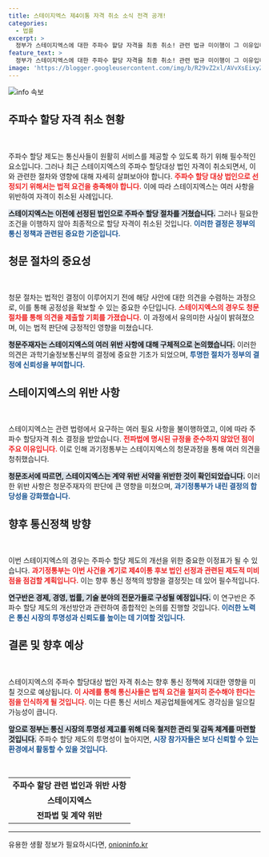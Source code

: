 ```yaml
---
title: 스테이지엑스 제4이통 자격 취소 소식 전격 공개!
categories:
  - 법률
excerpt: >
  정부가 스테이지엑스에 대한 주파수 할당 자격을 최종 취소! 관련 법규 미이행이 그 이유입니다. 이 결정은 향후 제4이통사 선정 및 주파수 정책 개선에도 큰 영향을 미칠 전망입니다. 클릭해서 자세히 알아보세요!
feature_text: >
  정부가 스테이지엑스에 대한 주파수 할당 자격을 최종 취소! 관련 법규 미이행이 그 이유입니다. 이 결정은 향후 제4이통사 선정 및 주파수 정책 개선에도 큰 영향을 미칠 전망입니다. 클릭해서 자세히 알아보세요!
image: 'https://blogger.googleusercontent.com/img/b/R29vZ2xl/AVvXsEixyZcFfHzMRdzZMjFBmAUKJYCLCGyLL1o632UiGVXcaFdKo_bkvkuCioo0uUKlGfBVcT3P84aROyZIXSBEx3Aw5nCQ3pTgDom1WDC4m8eifvWiAmWEEVb4x6G_l8C0QH225ldMjyaFvpxGEBGNO37VmDTDMHGhJPq73UglMfDca1-0aw/s1600/blogspot.png'
---
```


<p><img src="https://blogger.googleusercontent.com/img/b/R29vZ2xl/AVvXsEixyZcFfHzMRdzZMjFBmAUKJYCLCGyLL1o632UiGVXcaFdKo_bkvkuCioo0uUKlGfBVcT3P84aROyZIXSBEx3Aw5nCQ3pTgDom1WDC4m8eifvWiAmWEEVb4x6G_l8C0QH225ldMjyaFvpxGEBGNO37VmDTDMHGhJPq73UglMfDca1-0aw/s1600/blogspot.png" alt="info 속보" /></p>

<h2 data-ke-size="size26">주파수 할당 자격 취소 현황</h2>

<p data-ke-size="size16">&nbsp;</p>

<p>주파수 할당 제도는 통신사들이 원활히 서비스를 제공할 수 있도록 하기 위해 필수적인 요소입니다. 그러나 최근 스테이지엑스의 주파수 할당대상 법인 자격이 취소되면서, 이와 관련한 절차와 영향에 대해 자세히 살펴보아야 합니다. <b><span style="color: #ee2323;">주파수 할당 대상 법인으로 선정되기 위해서는 법적 요건을 충족해야 합니다.</span></b> 이에 따라 스테이지엑스는 여러 사항을 위반하여 자격이 취소된 사례입니다.</p>

<p><b><span style="background-color: #21538527;">스테이지엑스는 이전에 선정된 법인으로 주파수 할당 절차를 거쳤습니다.</span></b> 그러나 필요한 조건을 이행하지 않아 최종적으로 할당 자격이 취소된 것입니다. <b><span style="color: #1a5490;">이러한 결정은 정부의 통신 정책과 관련된 중요한 기준입니다.</span></b></p>

<h2 data-ke-size="size26">청문 절차의 중요성</h2>

<p data-ke-size="size16">&nbsp;</p>

<p>청문 절차는 법적인 결정이 이루어지기 전에 해당 사안에 대한 의견을 수렴하는 과정으로, 이를 통해 공정성을 확보할 수 있는 중요한 수단입니다. <b><span style="color: #ee2323;">스테이지엑스의 경우도 청문 절차를 통해 의견을 제출할 기회를 가졌습니다.</span></b> 이 과정에서 유의미한 사실이 밝혀졌으며, 이는 법적 판단에 긍정적인 영향을 미쳤습니다.</p>

<p><b><span style="background-color: #21538527;">청문주재자는 스테이지엑스의 여러 위반 사항에 대해 구체적으로 논의했습니다.</span></b> 이러한 의견은 과학기술정보통신부의 결정에 중요한 기초가 되었으며, <b><span style="color: #1a5490;">투명한 절차가 정부의 결정에 신뢰성을 부여합니다.</span></b></p>

<h2 data-ke-size="size26">스테이지엑스의 위반 사항</h2>

<p data-ke-size="size16">&nbsp;</p>

<p>스테이지엑스는 관련 법령에서 요구하는 여러 필요 사항을 불이행하였고, 이에 따라 주파수 할당자격 취소 결정을 받았습니다. <b><span style="color: #ee2323;">전파법에 명시된 규정을 준수하지 않았던 점이 주요 이유입니다.</span></b> 이로 인해 과기정통부는 스테이지엑스의 청문과정을 통해 여러 의견을 청취했습니다.</p>

<p><b><span style="background-color: #21538527;">청문조서에 따르면, 스테이지엑스는 계약 위반 서약을 위반한 것이 확인되었습니다.</span></b> 이러한 위반 사항은 청문주재자의 판단에 큰 영향을 미쳤으며, <b><span style="color: #1a5490;">과기정통부가 내린 결정의 합당성을 강화했습니다.</span></b></p>

<h2 data-ke-size="size26">향후 통신정책 방향</h2>

<p data-ke-size="size16">&nbsp;</p>

<p>이번 스테이지엑스의 경우는 주파수 할당 제도의 개선을 위한 중요한 이정표가 될 수 있습니다. <b><span style="color: #ee2323;">과기정통부는 이번 사건을 계기로 제4이통 후보 법인 선정과 관련된 제도적 미비점을 점검할 계획입니다.</span></b> 이는 향후 통신 정책의 방향을 결정짓는 데 있어 필수적입니다.</p>

<p><b><span style="background-color: #21538527;">연구반은 경제, 경영, 법률, 기술 분야의 전문가들로 구성될 예정입니다.</span></b> 이 연구반은 주파수 할당 제도의 개선방안과 관련하여 종합적인 논의를 진행할 것입니다. <b><span style="color: #1a5490;">이러한 노력은 통신 시장의 투명성과 신뢰도를 높이는 데 기여할 것입니다.</span></b></p>

<h2 data-ke-size="size26">결론 및 향후 예상</h2>

<p data-ke-size="size16">&nbsp;</p>

<p>스테이지엑스의 주파수 할당대상 법인 자격 취소는 향후 통신 정책에 지대한 영향을 미칠 것으로 예상됩니다. <b><span style="color: #ee2323;">이 사례를 통해 통신사들은 법적 요건을 철저히 준수해야 한다는 점을 인식하게 될 것입니다.</span></b> 이는 다른 통신 서비스 제공업체들에게도 경각심을 일으킬 가능성이 큽니다.</p>

<p><b><span style="background-color: #21538527;">앞으로 정부는 통신 시장의 투명성 제고를 위해 더욱 철저한 관리 및 감독 체계를 마련할 것입니다.</span></b> 주파수 할당 제도의 투명성이 높아지면, <b><span style="color: #1a5490;">시장 참가자들은 보다 신뢰할 수 있는 환경에서 활동할 수 있을 것입니다.</span></b></p>

<p data-ke-size="size16">&nbsp;</p>

<table style="width: 100%; border-collapse: collapse;">
    <tr>
        <td style="text-align: center; height: 17px;"><b>주파수 할당 관련 법인과 위반 사항</b></td>
    </tr>
    <tr>
        <td style="text-align: center; height: 17px;"><b>스테이지엑스</b></td>
    </tr>
    <tr>
        <td style="text-align: center; height: 17px;"><b>전파법 및 계약 위반</b></td>
    </tr>
</table>

<hr>
유용한 생활 정보가 필요하시다면, <a href="https://onioninfo.kr" rel="dofollow">onioninfo.kr</a>


